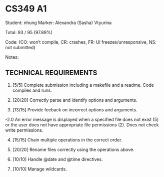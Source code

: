 # CS349 A1
Student: nhung
Marker: Alexandra (Sasha) Vtyurina


Total: 93 / 95 (97.89%)

Code:
(CO: won’t compile, CR: crashes, FR: UI freezes/unresponsive, NS: not submitted)


Notes:   


## TECHNICAL REQUIREMENTS

1. [5/5] Complete submission including a makefile and a readme. Code compiles and runs.

2. [20/20] Correctly parse and identify options and arguments.

3. [13/15] Provide feeback on incorrect options and arguments.

-2.0 An error message is displayed when a specified file does not exist (5) or the user does not have appropriate file permissions (2).
Does not check write permissions.

4. [15/15] Chain multiple operations in the correct order.

5. [20/20] Rename files correctly using the operations above.

6. [10/10] Handle @date and @time directives.

7. [10/10] Manage wildcards.
